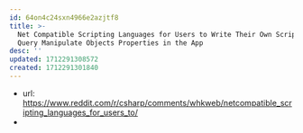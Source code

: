 ```yaml
---
id: 64on4c24sxn4966e2azjtf8
title: >-
  Net Compatible Scripting Languages for Users to Write Their Own Scripts to
  Query Manipulate Objects Properties in the App
desc: ''
updated: 1712291308572
created: 1712291301840
---
```


- url: https://www.reddit.com/r/csharp/comments/whkweb/netcompatible_scripting_languages_for_users_to/
- 